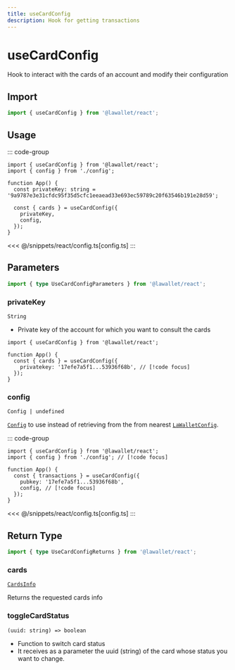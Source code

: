 ```yaml
---
title: useCardConfig
description: Hook for getting transactions
---
```


# useCardConfig

Hook to interact with the cards of an account and modify their configuration

## Import

```ts
import { useCardConfig } from '@lawallet/react';
```

## Usage

::: code-group

```tsx [index.tsx]
import { useCardConfig } from '@lawallet/react';
import { config } from './config';

function App() {
  const privateKey: string = '9a9787e3e31cfdc95f35d5cfc1eeaead33e693ec59789c20f63546b191e28d59';

  const { cards } = useCardConfig({
    privateKey,
    config,
  });
}
```

<<< @/snippets/react/config.ts[config.ts]
:::

## Parameters

```ts
import { type UseCardConfigParameters } from '@lawallet/react';
```

### privateKey

`String`

- Private key of the account for which you want to consult the cards

```tsx [index.tsx]
import { useCardConfig } from '@lawallet/react';

function App() {
  const { cards } = useCardConfig({
    privatekey: '17efe7a5f1...53936f68b', // [!code focus]
  });
}
```

### config

`Config | undefined`

[`Config`](/react/api/createConfig#config) to use instead of retrieving from the from nearest [`LaWalletConfig`](/react/api/LaWalletConfig).

::: code-group

```tsx [index.tsx]
import { useCardConfig } from '@lawallet/react';
import { config } from './config'; // [!code focus]

function App() {
  const { transactions } = useCardConfig({
    pubkey: '17efe7a5f1...53936f68b',
    config, // [!code focus]
  });
}
```

<<< @/snippets/react/config.ts[config.ts]
:::

## Return Type

```ts
import { type UseCardConfigReturns } from '@lawallet/react';
```

### cards

[`CardsInfo`](/react/api/glossary/types#cardsinfo)

Returns the requested cards info

### toggleCardStatus

`(uuid: string) => boolean`

- Function to switch card status
- It receives as a parameter the uuid (string) of the card whose status you want to change.
